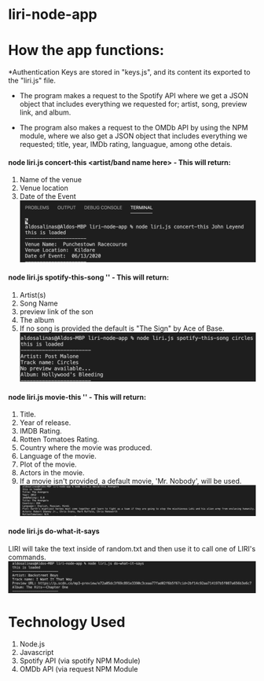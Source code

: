 # liri-node-app

# How the app functions:

*Authentication Keys are stored in "keys.js", and its content its exported to the "liri.js" file.

* The program makes a request to the Spotify API where we get a JSON object that includes everything we requested for; artist, song, preview link, and album.

* The program also makes a request to the OMDb API by using the NPM module, where we also get a JSON object that includes everything we requested; title, year, IMDb rating, languague, among othe detais.

#### node liri.js concert-this <artist/band name here> - This will return:
1. Name of the venue
2. Venue location
3. Date of the Event
![](images/concert_this.png)

#### node liri.js spotify-this-song '<song name here>' - This will return:

1. Artist(s)
2. Song Name
3. preview link of the son
4. The album
5. If no song is provided the default is "The Sign" by Ace of Base.
![](images/spotify_this.png)

#### node liri.js movie-this '<movie name here>' - This will return:

1. Title.
2. Year of release.
3. IMDB Rating.
4. Rotten Tomatoes Rating.
5. Country where the movie was produced.
6. Language of the movie.
7. Plot of the movie.
8. Actors in the movie.
9. If a movie isn't provided, a default movie, 'Mr. Nobody', will be used.
![](images/movie_this.png)

#### node liri.js do-what-it-says

LIRI will take the text inside of random.txt and then use it to call one of LIRI's commands.
![](images/do_what_it_says.png)

# Technology Used
1. Node.js
2. Javascript
3. Spotify API (via spotify NPM Module)
4. OMDb API (via request NPM Module
